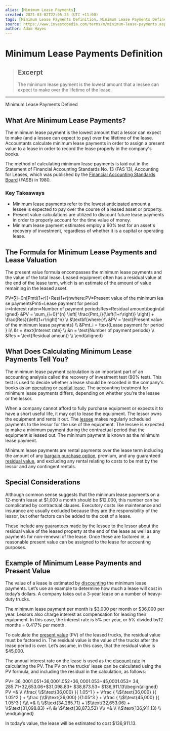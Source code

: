 ```yaml
---
alias: [Minimum Lease Payments]
created: 2021-03-02T22:05:23 (UTC +11:00)
tags: [Minimum Lease Payments Definition, Minimum Lease Payments Defined]
source: https://www.investopedia.com/terms/m/minimum-lease-payments.asp
author: Adam Hayes
---
```


# Minimum Lease Payments Definition

> ## Excerpt
> The minimum lease payment is the lowest amount that a lessee can expect to make over the lifetime of the lease.

---

Minimum Lease Payments Defined
## What Are Minimum Lease Payments?

The minimum lease payment is the lowest amount that a lessor can expect to make (and a lessee can expect to pay) over the lifetime of the lease. Accountants calculate minimum lease payments in order to assign a present value to a lease in order to record the lease properly in the company's books.

The method of calculating minimum lease payments is laid out in the Statement of Financial Accounting Standards No. 13 (FAS 13), Accounting for Leases, which was published by the [Financial Accounting Standards Board](https://www.investopedia.com/terms/f/fasb.asp) (FASB) in 1980.

### Key Takeaways

-   Minimum lease payments refer to the lowest anticipated amount a lessee is expected to pay over the course of a leased asset or property.
-   Present value calculations are utilized to discount future lease payments in order to properly account for the time value of money.
-   Minimum lease payment estimates employ a 90% test for an asset's recovery of investment, regardless of whether it is a capital or operating lease.

## The Formula for Minimum Lease Payments and Lease Valuation

The present value formula encompasses the minimum lease payments and the value of the total lease. Leased equipment often has a residual value at the end of the lease term, which is an estimate of the amount of value remaining in the leased asset.

PV\=∑i\=0n\[Pmti(1+r)\]+Res(1+r)nwhere:PV\=Present value of the minimum lease paymentsPmti\=Lease payment for period ir\=Interest raten\=Number of payment periodsRes\=Residual amount\\begin{aligned} &PV = \\sum\_{i=0}^{n} \\left\[ \\frac{Pmt\_i}{\\left(1+r\\right)} \\right\] + \\frac{Res}{\\left(1+r\\right)^n} \\\\ &\\textbf{where:}\\\\ &PV = \\text{Present value of the minimum lease payments} \\\\ &Pmt\_i = \\text{Lease payment for period } i\\\\ &r = \\text{Interest rate} \\\\ &n = \\text{Number of payment periods} \\\\ &Res = \\text{Residual amount} \\\\ \\end{aligned}

## What Does Calculating Minimum Lease Payments Tell You?

The minimum lease payment calculation is an important part of an accounting analysis called the recovery of investment test (90% test). This test is used to decide whether a lease should be recorded in the company's books as an [operating](https://www.investopedia.com/terms/o/operatinglease.asp) or [capital lease](https://www.investopedia.com/terms/c/capitallease.asp). The accounting treatment for minimum lease payments differs, depending on whether you're the lessee or the lessor.

When a company cannot afford to fully purchase equipment or expects it to have a short useful life, it may opt to lease the equipment. The lessor owns the equipment and rents it out. The [lessee](https://www.investopedia.com/terms/l/lessee.asp) makes regularly scheduled payments to the lessor for the use of the equipment. The lessee is expected to make a minimum payment during the contractual period that the equipment is leased out. The minimum payment is known as the minimum lease payment.

Minimum lease payments are rental payments over the lease term including the amount of any [bargain purchase option](https://www.investopedia.com/terms/b/bargain-purchase-option.asp), premium, and any guaranteed [residual value](https://www.investopedia.com/terms/r/residual-value.asp), and excluding any rental relating to costs to be met by the lessor and any contingent rentals.

## Special Considerations

Although common sense suggests that the minimum lease payments on a 12-month lease at $1,000 a month should be $12,000, this number can be complicated by contractual clauses. Executory costs like maintenance and insurance are usually excluded because they are the responsibility of the lessor, but other factors can be added to the cost of a lease.

These include any guarantees made by the lessee to the lessor about the residual value of the leased property at the end of the lease as well as any payments for non-renewal of the lease. Once these are factored in, a reasonable present value can be assigned to the lease for accounting purposes.

## Example of Minimum Lease Payments and Present Value

The value of a lease is estimated by [discounting](https://www.investopedia.com/terms/d/discounting.asp) the minimum lease payments. Let’s use an example to determine how much a lease will cost in today’s dollars. A company takes out a 3-year lease on a number of heavy-duty trucks.

The minimum lease payment per month is $3,000 per month or $36,000 per year. Lessors also charge interest as compensation for leasing their equipment. In this case, the interest rate is 5% per year, or 5% divided by12 months = 0.417% per month.

To calculate the [present value](https://www.investopedia.com/terms/p/presentvalue.asp) (PV) of the leased trucks, the residual value must be factored in. The residual value is the value of the trucks after the lease period is over. Let’s assume, in this case, that the residual value is $45,000.

The annual interest rate on the lease is used as the [discount rate](https://www.investopedia.com/terms/d/discountrate.asp) in calculating the PV. The PV on the trucks’ lease can be calculated using the PV formula, and including the residual in the calculation, as follows:

PV\= $36,0001.051+$36,0001.052+$36,0001.053+$45,0001.053\= $34,285.71+$32,653.06+$31,098.83+ $38,873.53\= $136,911.13\\begin{aligned} PV =& \\ \\frac{ \\$\\text{36,000} }{ 1.05^1 } + \\frac { \\$\\text{36,000} }{ 1.05^2 } + \\frac {\\$\\text{36,000} }{1.05^3 } + \\frac { \\$\\text{45,000} }{ 1.05^3 } \\\\ =& \\ \\$\\text{34,285.71} + \\$\\text{32,653.06} + \\$\\text{31,098.83} +\\\\ &\\ \\$\\text{38,873.53} \\\\ =& \\ \\$\\text{136,911.13} \\\\ \\end{aligned}

In today’s value, the lease will be estimated to cost $136,911.13.
